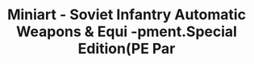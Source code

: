 ---
layout: product
title: "Miniart - Soviet Infantry Automatic Weapons & Equi -pment.Special Edition(PE Par"
price: "1300" 
desc: "N/A"
img_path: "/assets/img/MI35268.webp"
brand: "N/A"
available: false
special_offer: false
new: false
soon: false
cat: "010000"
subcat: "010100"
subsubcat: "0N/A"
sifra: "MI35268"
popular: false
spec: false
---